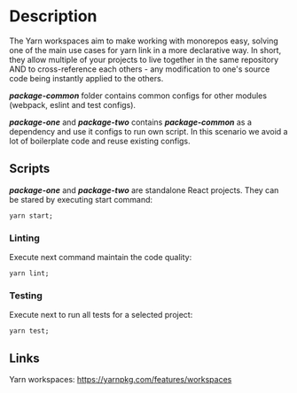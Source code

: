 # Description
The Yarn workspaces aim to make working with monorepos easy, solving one of the main use cases for yarn link in a more declarative way. In short, they allow multiple of your projects to live together in the same repository AND to cross-reference each others - any modification to one's source code being instantly applied to the others.

**_package-common_** folder contains common configs for other modules (webpack, eslint and test configs).

**_package-one_** and **_package-two_** contains **_package-common_** as a dependency and use it configs
to run own script. In this scenario we avoid a lot of boilerplate code and reuse existing configs.

## Scripts
**_package-one_** and **_package-two_** are standalone React projects. They can be stared by executing start command:
```
yarn start;
```

### Linting
Execute next command maintain the code quality:
```
yarn lint;
```

### Testing
Execute next to run all tests for a selected project:
```
yarn test;
```

## Links
Yarn workspaces: https://yarnpkg.com/features/workspaces

